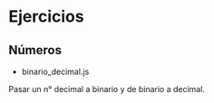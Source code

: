 # Ejercicios

## Números

- binario_decimal.js

Pasar un n° decimal a binario y de binario a decimal.

